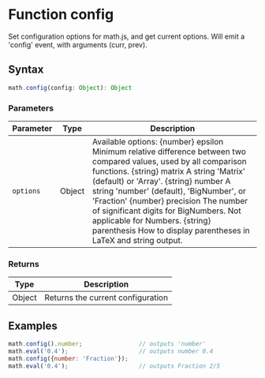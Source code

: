 <!-- Note: This file is automatically generated from source code comments. Changes made in this file will be overridden. -->

# Function config

Set configuration options for math.js, and get current options.
Will emit a 'config' event, with arguments (curr, prev).


## Syntax

```js
math.config(config: Object): Object
```

### Parameters

Parameter | Type | Description
--------- | ---- | -----------
`options` | Object | Available options: {number} epsilon Minimum relative difference between two compared values, used by all comparison functions. {string} matrix A string 'Matrix' (default) or 'Array'. {string} number A string 'number' (default), 'BigNumber', or 'Fraction' {number} precision The number of significant digits for BigNumbers. Not applicable for Numbers. {string} parenthesis How to display parentheses in LaTeX and string output.

### Returns

Type | Description
---- | -----------
Object | Returns the current configuration


## Examples

```js
math.config().number;                // outputs 'number'
math.eval('0.4');                    // outputs number 0.4
math.config({number: 'Fraction'});
math.eval('0.4');                    // outputs Fraction 2/5
```


